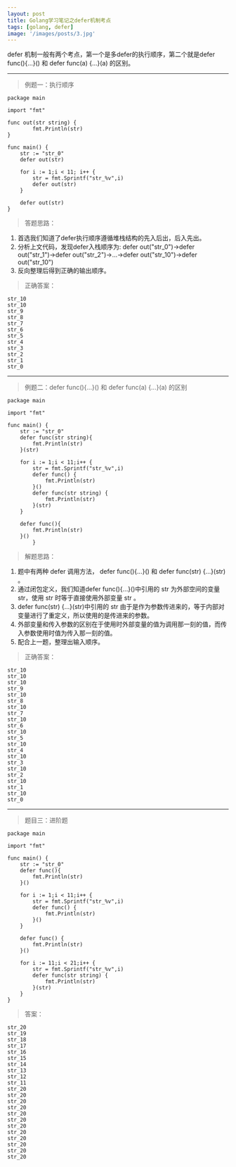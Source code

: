 ```yaml
---
layout: post
title: Golang学习笔记之defer机制考点
tags: [golang, defer]
image: '/images/posts/3.jpg'
---
```


defer 机制一般有两个考点，第一个是多defer的执行顺序，第二个就是defer func(){...}() 和 defer func(a) {...}(a) 的区别。

---

> 例题一：执行顺序

``` golang
package main

import "fmt"

func out(str string) {
        fmt.Println(str)
}

func main() {
    str := "str_0"
    defer out(str)
    
    for i := 1;i < 11; i++ {
        str = fmt.Sprintf("str_%v",i)
        defer out(str)
    }
    
    defer out(str)
}
```
> 答题思路：

1. 首选我们知道了defer执行顺序遵循堆栈结构的先入后出，后入先出。
2. 分析上文代码，发现defer入栈顺序为: defer out("str_0")->defer out("str_1")->defer out("str_2")->...->defer out("str_10")->defer out("str_10")
3. 反向整理后得到正确的输出顺序。

> 正确答案：

```
str_10
str_10
str_9
str_8
str_7
str_6
str_5
str_4
str_3
str_2
str_1
str_0
```

---

> 例题二：defer func(){...}() 和 defer func(a) {...}(a) 的区别
```golang
package main

import "fmt"

func main() {
    str := "str_0"
    defer func(str string){
        fmt.Println(str)
    }(str)
    
    for i := 1;i < 11;i++ {
        str = fmt.Sprintf("str_%v",i)
        defer func() {
            fmt.Println(str)
        }()
        defer func(str string) {
            fmt.Println(str)
        }(str)
    }
    
    defer func(){
        fmt.Println(str)
    }()
        }
```
> 解题思路：

1. 题中有两种 defer 调用方法， defer func(){...}() 和 defer func(str) {...}(str) 。
2. 通过闭包定义，我们知道defer func(){...}()中引用的 str 为外部空间的变量 str，使用 str 时等于直接使用外部变量 str 。
3. defer func(str) {...}(str)中引用的 str 由于是作为参数传进来的，等于内部对变量进行了重定义，所以使用的是传进来的参数。
4. 外部变量和传入参数的区别在于使用时外部变量的值为调用那一刻的值，而传入参数使用时值为传入那一刻的值。
5. 配合上一题，整理出输入顺序。

> 正确答案：
```
str_10
str_10
str_10
str_9
str_10
str_8
str_10
str_7
str_10
str_6
str_10
str_5
str_10
str_4
str_10
str_3
str_10
str_2
str_10
str_1
str_10
str_0
```

---
> 题目三：进阶题
```golang
package main

import "fmt"

func main() {
    str := "str_0"
    defer func(){
        fmt.Println(str)
    }()
    
    for i := 1;i < 11;i++ {
        str = fmt.Sprintf("str_%v",i)
        defer func() {
            fmt.Println(str)
        }()
    }
    
    defer func() {
        fmt.Println(str)
    }()
    
    for i := 11;i < 21;i++ {
        str = fmt.Sprintf("str_%v",i)
        defer func(str string) {
            fmt.Println(str)
        }(str)
    }
}
```
> 答案：
```
str_20
str_19
str_18
str_17
str_16
str_15
str_14
str_13
str_12
str_11
str_20
str_20
str_20
str_20
str_20
str_20
str_20
str_20
str_20
str_20
str_20
str_20
```